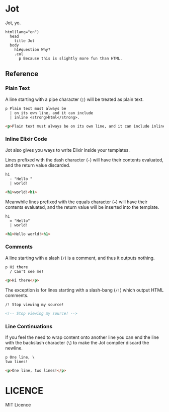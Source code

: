 Jot
===

Jot, yo.

```jade
html(lang="en")
  head
    title Jot
  body
    h1#question Why?
    .col
      p Because this is slightly more fun than HTML.
```

## Reference

### Plain Text

A line starting with a pipe character (`|`) will be treated as plain text.

```jade
p Plain text must always be
  | on its own line, and it can include
  | inline <strong>html</strong>.
```
```html
<p>Plain text must always be on its own line, and it can include inline <strong>html</strong>.</p>
```


### Inline Elixir Code

Jot also gives you ways to write Elixir inside your templates.

Lines prefixed with the dash character (`-`) will have their contents
evaluated, and the return value discarded.

```slim
h1
  - "Hello "
  | world!
```
```html
<h1>world!<h1>
```

Meanwhile lines prefixed with the equals character (`=`) will have their
contents evaluated, and the return value will be inserted into the template.

```slim
h1
  = "Hello"
  | world!
```
```html
<h1>Hello world!<h1>
```


### Comments

A line starting with a slash (`/`) is a comment, and thus it outputs nothing.

```slim
p Hi there
  / Can't see me!
```
```html
<p>Hi there</p>
```

The exception is for lines starting with a slash-bang (`/!`) which output HTML
comments.

```slim
/! Stop viewing my source!
```
```html
<!-- Stop viewing my source! -->
```


### Line Continuations

If you feel the need to wrap content onto another line you can end the line
with the backslash character (`\`) to make the Jot compiler discard the
newline.

```slim
p One line, \
two lines!
```
```html
<p>One line, two lines!</p>
```

# LICENCE

MIT Licence

